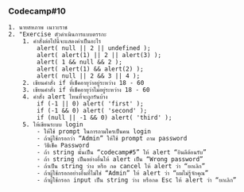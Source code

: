 ### Codecamp#10
    1. นายสหภาพ เนาวะราช
    2. "Exercise ตัวดำเนินการแบบตรรกะ
        1. คำสั่งต่อไปนี้จะแสดงค่าเป็นอะไร
            alert( null || 2 || undefined );
            alert( alert(1) || 2 || alert(3) );
            alert( 1 && null && 2 );
            alert( alert(1) && alert(2) );
            alert( null || 2 && 3 || 4 );
        2. เขียนคำสั่ง if ที่เช็คอายุว่าอยู่ระหว่าง 18 - 60
        3. เขียนคำสั่ง if ที่เช็คอายุว่าไม่อยู่ระหว่าง 18 - 60
        4. คำสั่ง alert ไหนที่จะถูกรันบ้าง
            if (-1 || 0) alert( 'first' );
            if (-1 && 0) alert( 'second' );
            if (null || -1 && 0) alert( 'third' );
        5. ให้เขียนระบบ login
            - ให้ใช้ prompt ในการถามใครเป็นคน login
            - ถ้าผู้ใช้กรอกว่า “Admin” ให้ใช้ prompt ถาม password
            - วิธีเช็ค Password
            - ถ้า string นั้นเป็น “codecamp#5” ให้ alert “ยินดีต้อนรับ”
            - ถ้า string เป็นอย่างอื่นให้ alert เป็น “Wrong password”
            - ถ้าเป็น string ว่าง หรือ กด cancel ให้ alert ว่า “ยกเลิก”
            - ถ้าผู้ใช้กรอกอย่างอื่นที่ไม่ใช่ “Admin” ให้ alert ว่า “ผมไม่รู้จักคุณ”
            - ถ้าผู้ใช้กรอก input เป็น string ว่าง หรือกด Esc ให้ alert ว่า “ยกเลิก”
